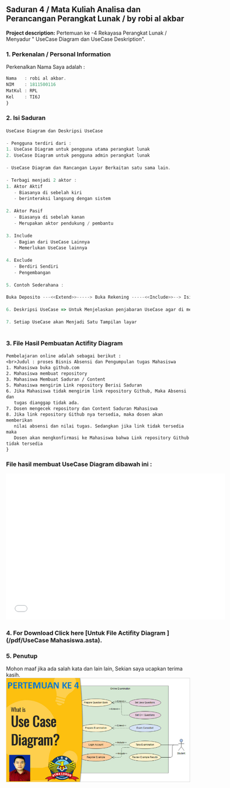 ## Saduran 4 / Mata Kuliah Analisa dan Perancangan Perangkat Lunak / by robi al akbar

**Project description:** Pertemuan ke -4 Rekayasa Perangkat Lunak /  Menyadur " UseCase Diagram dan UseCase Deskription".

### 1. Perkenalan / Personal Information

Perkenalkan Nama Saya adalah :

```javascript
Nama   : robi al akbar.
NIM    : 1811500116
MatKul : RPL 
Kel    : TI6J
}
```

### 2. Isi Saduran

```javascript
UseCase Diagram dan Deskripsi UseCase

- Pengguna terdiri dari :
1. UseCase Diagram untuk pengguna utama perangkat lunak
2. UseCase Diagram untuk pengguna admin perangkat lunak
 
- UseCase Diagram dan Rancangan Layar Berkaitan satu sama lain.

- Terbagi menjadi 2 aktor :
1. Aktor Aktif
   - Biasanya di sebelah kiri
   - berinteraksi langsung dengan sistem

2. Aktor Pasif
   - Biasanya di sebelah kanan
   - Merupakan aktor pendukung / pembantu

3. Include
   - Bagian dari UseCase Lainnya
   - Memerlukan UseCase lainnya

4. Exclude
   - Berdiri Sendiri
   - Pengembangan

5. Contoh Sederahana :

Buka Deposito ---<<Extend>>-----> Buka Rekening -----<<Include>>--> Isi Formulir

6. Deskripsi UseCase => Untuk Menjelaskan penjabaran UseCase agar di mengerti.

7. Setiap UseCase akan Menjadi Satu Tampilan layar



```


### 3. File Hasil Pembuatan Actifity Diagram
```Contoh Analisis Sistem Berjalan yang saya buat sendiri dari studi kasus
Pembelajaran online adalah sebagai berikut :
<br>Judul : proses Bisnis Absensi dan Pengumpulan tugas Mahasiswa
1. Mahasiswa buka github.com
2. Mahasiswa membuat repository
3. Mahasiswa Membuat Saduran / Content
5. Mahasiswa mengirim Link repository Berisi Saduran
6. Jika Mahasiswa tidak mengirim link repository Github, Maka Absensi dan
   tugas dianggap tidak ada.
7. Dosen mengecek repository dan Content Saduran Mahasiswa
8. Jika link repository Github nya tersedia, maka dosen akan memberikan
   nilai absensi dan nilai tugas. Sedangkan jika link tidak tersedia maka
   Dosen akan mengkonfirmasi ke Mahasiswa bahwa Link repository Github tidak tersedia
}
```

### File hasil membuat UseCase Diagram dibawah ini :
<embed type="application/pdf" src="/pdf/sample_presentation_3.pdf" width="600" height="400">




### 4. For Download Click here [Untuk File Actifity Diagram ](/pdf/UseCase Mahasiswa.asta).

### 5. Penutup
Mohon maaf jika ada salah kata dan lain lain, Sekian saya ucapkan terima kasih.
<img src="images/dummy_thumbnail_4.jpg?raw=true"/>